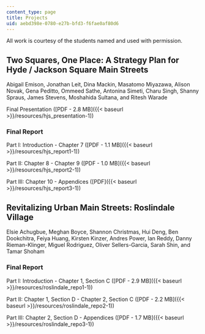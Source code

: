 ```yaml
---
content_type: page
title: Projects
uid: aebd398e-0780-e27b-bfd3-f6fae0af80d6
---
```


All work is courtesy of the students named and used with permission.

Two Squares, One Place: A Strategy Plan for Hyde / Jackson Square Main Streets
------------------------------------------------------------------------------

Abigail Emison, Jonathan Leit, Dina Mackin, Masatomo Miyazawa, Alison Novak, Gena Peditto, Ommeed Sathe, Antonina Simeti, Charu Singh, Shanny Spraus, James Stevens, Moshahida Sultana, and Ritesh Warade

Final Presentation ([PDF - 2.8 MB]({{< baseurl >}}/resources/hjs_presentation-1))

### Final Report

Part I: Introduction - Chapter 7 ([PDF - 1.1 MB]({{< baseurl >}}/resources/hjs_report1-1))

Part II: Chapter 8 - Chapter 9 ([PDF - 1.0 MB]({{< baseurl >}}/resources/hjs_report2-1))

Part III: Chapter 10 - Appendices ([PDF]({{< baseurl >}}/resources/hjs_report3-1))

Revitalizing Urban Main Streets: Roslindale Village
---------------------------------------------------

Elsie Achugbue, Meghan Boyce, Shannon Christmas, Hui Deng, Ben Dookchitra, Feiya Huang, Kirsten Kinzer, Andres Power, Ian Reddy, Danny Rieman-Klinger, Miguel Rodriguez, Oliver Sellers-Garcia, Sarah Shin, and Tamar Shoham

### Final Report

Part I: Introduction - Chapter 1, Section C ([PDF - 2.9 MB]({{< baseurl >}}/resources/roslindale_repo1-1))

Part II: Chapter 1, Section D - Chapter 2, Section C ([PDF - 2.2 MB]({{< baseurl >}}/resources/roslindale_repo2-1))

Part III: Chapter 2, Section D - Appendices ([PDF - 1.7 MB]({{< baseurl >}}/resources/roslindale_repo3-1))